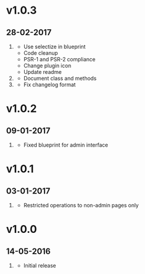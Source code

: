 # v1.0.3
## 28-02-2017

1. [](#improved)
    * Use selectize in blueprint
    * Code cleanup
    * PSR-1 and PSR-2 compliance
    * Change plugin icon
    * Update readme
2. [](#new)
    * Document class and methods
3. [](#bugfix)
    * Fix changelog format

# v1.0.2
## 09-01-2017

1. [](#bugfix)
    * Fixed blueprint for admin interface

# v1.0.1
## 03-01-2017

1. [](#bugfix)
    * Restricted operations to non-admin pages only

# v1.0.0
## 14-05-2016

1. [](#new)
   * Initial release
